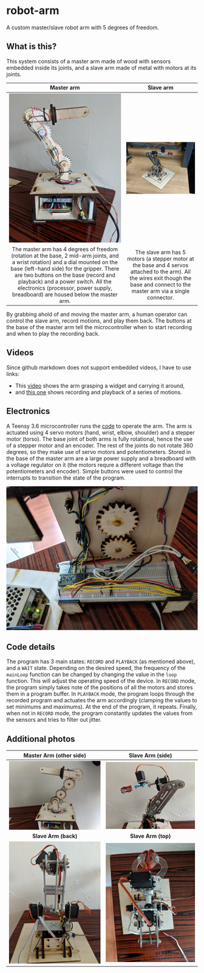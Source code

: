 # robot-arm
A custom master/slave robot arm with 5 degrees of freedom.

## What is this?

This system consists of a master arm made of wood with sensors embedded inside its joints, and a slave arm made of metal with motors at its joints.

| Master arm | Slave arm |
|:-:|:-:|
| ![Master Arm][Master Arm] | ![Slave Arm][Slave Arm] |
| The master arm has 4 degrees of freedom (rotation at the base, 2 mid-arm joints, and a wrist rotation) and a dial mounted on the base (left-hand side) for the gripper. There are two buttons on the base (record and playback) and a power switch. All the electronics (processor, power supply, breadboard) are housed below the master arm. | The slave arm has 5 motors (a stepper motor at the base and 4 servos attached to the arm). All the wires exit though the base and connect to the master arm via a single connector. |

By grabbing ahold of and moving the master arm, a human operator can control the slave arm, record motions, and play them back. The buttons at the base of the master arm tell the microcontroller when to start recording and when to play the recording back.

## Videos

Since github markdown does not support embedded videos, I have to use links:

- This [video](https://youtu.be/X3Wbde3pkQc) shows the arm grasping a widget and carrying it around,
- and [this one](https://youtu.be/dP_zAAKOD1A) shows recording and playback of a series of motions.

## Electronics

A Teensy 3.6 microcontroller runs the [code](code.ino) to operate the arm. The arm is actuated using 4 servo motors (hand, wrist, elbow, shoulder) and a stepper motor (torso). The base joint of both arms is fully rotational, hence the use of a stepper motor and an encoder. The rest of the joints do not rotate 360 degrees, so they make use of servo motors and potentiometers. Stored in the base of the master arm are a large power supply and a breadboard with a voltage regulator on it (the motors requre a different voltage than the potentiometers and encoder). Simple buttons were used to control the interrupts to transition the state of the program.

![Wires][Wires]

## Code details

The program has 3 main states: `RECORD` and `PLAYBACK` (as mentioned above), and a `WAIT` state. Depending on the desired speed, the frequency of the `mainLoop` function can be changed by changing the value in the `loop` function. This will adjust the operating speed of the device. In `RECORD` mode, the program simply takes note of the positions of all the motors and stores them in a program buffer. In `PLAYBACK` mode, the program loops through the recorded program and actuates the arm accordingly (clamping the values to set minimums and maximums). At the end of the program, it repeats. Finally, when not in `RECORD` mode, the program constantly updates the values from the sensors and tries to filter out jitter.

## Additional photos

| Master Arm (other side) | Slave Arm (side) |
|:-:|:-:|
| ![Master Arm 2][Master Arm 2] | ![Side][Side] |
| **Slave Arm (back)** | **Slave Arm (top)** |
| ![Back][Back] | ![Top][Top] |

[//]: # (images)
[Master Arm]: ./images/master-arm.jpg "Master Arm"
[Master Arm 2]: ./images/master-arm2.jpg "Master Arm 2"
[Slave Arm]: ./images/slave-arm.jpg "Slave Arm"
[Top]: ./images/top.jpg "Top"
[Wires]: ./images/wires.jpg "Wires"
[Back]: ./images/back.jpg "Back"
[Side]: ./images/side.jpg "Side"
